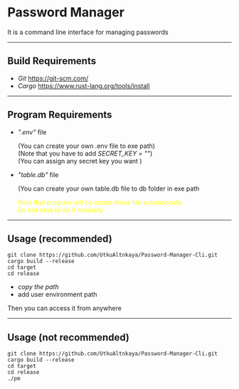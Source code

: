 # Password Manager

It is a command line interface for managing passwords

---

## Build Requirements

- _Git_
  https://git-scm.com/
- _Cargo_
  https://www.rust-lang.org/tools/install

---

## Program Requirements

- _".env"_ file

  (You can create your own .env file to exe path)  
  (Note that you have to add _SECRET_KEY = ""_)  
  (You can assign any secret key you want )

- _"table.db"_ file

  (You can create your own table.db file to db folder in exe path

  <div style="color:yellow">
  Note that program will be create these file automatically  
  <br>
  Do not have to do it manually
  </div>

---

## Usage (recommended)

    git clone https://github.com/UtkuAltnkaya/Password-Manager-Cli.git
    cargo build --release
    cd target
    cd release

- _copy the path_
- add user environment path

Then you can access it from anywhere

---

## Usage (not recommended)

    git clone https://github.com/UtkuAltnkaya/Password-Manager-Cli.git
    cargo build --release
    cd target
    cd release
    ./pm

